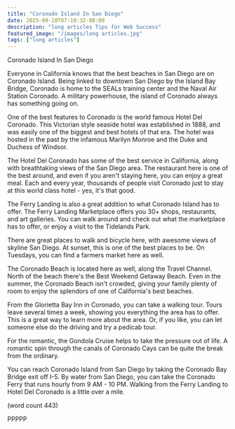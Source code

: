 ```yaml
---
title: "Coronado Island In San Diego"
date: 2025-09-10T07:10:32-08:00
description: "long articles Tips for Web Success"
featured_image: "/images/long articles.jpg"
tags: ["long articles"]
---
```


Coronado Island In San Diego

Everyone in California knows that the best beaches
in San Diego are on Coronado Island.  Being linked to
downtown San Diego by the Island Bay Bridge, Coronado
is home to the SEALs training center and the Naval
Air Station Coronado.  A military powerhouse, the
island of Coronado always has something going on.

One of the best features to Coronado is the world 
famous Hotel Del Coronado.  This Victorian style 
seaside hotel was established in 1888, and was easily
one of the biggest and best hotels of that era.  The
hotel was hosted in the past by the infamous Marilyn
Monroe and the Duke and Duchess of Windsor.

The Hotel Del Coronado has some of the best service
in California, along with breathtaking views of the
San Diego area.  The restaurant here is one of the
best around, and even if you aren't staying here, you
can enjoy a great meal.  Each and every year, thousands
of people visit Coronado just to stay at this world
class hotel - yes, it's that good.

The Ferry Landing is also a great addition to what
Coronado Island has to offer.  The Ferry Landing 
Marketplace offers you 30+ shops, restaurants, and
art galleries.  You can walk around and check out
what the marketplace has to offer, or enjoy a 
visit to the Tidelands Park.

There are great places to walk and bicycle here,
with awesome views of skyline San Diego.  At sunset,
this is one of the best places to be.  On Tuesdays, you
can find a farmers market here as well.

The Coronado Beach is located here as well, along the
Travel Channel.  North of the beach there's the Best
Weekend Getaway Beach.  Even in the summer, the
Coronado Beach isn't crowded, giving your family plenty
of room to enjoy the splendors of one of California's
best beaches.

From the Glorietta Bay Inn in Coronado, you can take
a walking tour.  Tours leave several times a week, 
showing you everything the area has to offer.  This is
a great way to learn more about the area.  Or, if you
like, you can let someone else do the driving and
try a pedicab tour.

For the romantic, the Gondola Cruise helps to take the
pressure out of life.  A romantic spin through the
canals of Coronado Cays can be quite the break from
the ordinary.  

You can reach Coronado Island from San Diego by taking 
the Coronado Bay Bridge exit off I-5.  By water from
San Diego, you can take the Coronado Ferry that runs
hourly from 9 AM - 10 PM.  Walking from the Ferry 
Landing to Hotel Del Coronado is a little over a mile.

(word count 443)

PPPPP


